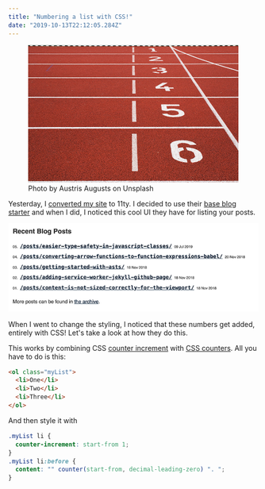 ```yaml
---
title: "Numbering a list with CSS!"
date: "2019-10-13T22:12:05.284Z"
---
```


<figure>
  <img alt="Numbers on a race track" src="/img/numbers.png" />
  <figcaption>Photo by Austris Augusts on Unsplash</figcaption>
</figure>

Yesterday, I [converted my site](/posts/feeling-connected-with-my-website/) to 11ty. I decided to use their [base blog starter](https://github.com/11ty/eleventy-base-blog) and when I did, I noticed this cool UI they have for listing your posts.

<!-- excerpt -->

<img src="/img/my-website.png" alt="Screenshot of my website" />

When I went to change the styling, I noticed that these numbers get added, entirely with CSS! Let's take a look at how they do this.

This works by combining CSS [counter increment](https://developer.mozilla.org/en-US/docs/Web/CSS/counter-increment) with [CSS counters](https://developer.mozilla.org/en-US/docs/Web/CSS/CSS_Lists_and_Counters/Using_CSS_counters). All you have to do is this:

```html
<ol class="myList">
  <li>One</li>
  <li>Two</li>
  <li>Three</li>
</ol>
```

And then style it with

```css
.myList li {
  counter-increment: start-from 1;
}
.myList li:before {
  content: "" counter(start-from, decimal-leading-zero) ". ";
}
```
